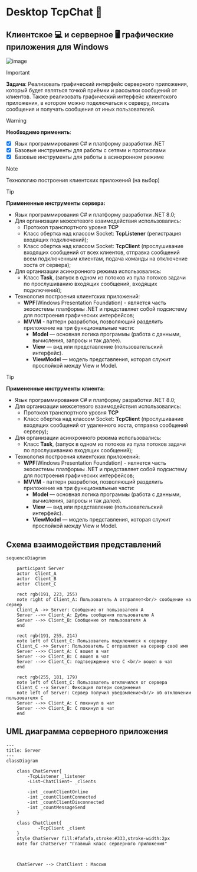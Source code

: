 # Desktop TcpChat :speech_balloon:
## Клиентское :computer: и серверное :desktop_computer:	графические приложения для Windows 
![image](https://github.com/user-attachments/assets/e3909ac9-a483-4199-af0b-ca86acb92ad7)

> [!IMPORTANT]
> **Задача**:
> Реализовать графический интерфейс серверного приложения, который будет являться точкой приёмки и рассылки сообщений от клиентов. Также 
> реализовать графический интерфейс клиентского приложения, в котором можно подключаться к серверу, писать сообщения и получать сообщения от
> иных пользователей.

> [!WARNING] 
> **Необходимо применить**:
> - [x] Язык программирования C# и платформу разработки .NET
> - [x] Базовые инструменты для работы с сетями и протоколами
> - [x] Базовые инструменты для работы в асинхронном режиме

>[!NOTE]
> Технологию построения клиентских приложений (на выбор)

>[!TIP]
> **Примененные инструменты сервера:**
> * Язык программирования C# и платформу разработки .NET 8.0;
> * Для организации межсетевого взаимодействия использовались:
>   +  Протокол транспортного уровня **TCP**
>   +  Класс обертка над классом Socket: **TcpListener** (регистрация входящих подключений);
>   +  Класс обертка над классом Socket: **TcpClient** (прослушивание входящих сообщений от всех клиентов, отправка сообщений всем подключенным клиентам, подача команды на отключение хоста от сервера);
> * Для организации асинхронного режима использовались: 
>   +  Класс **Task**, (запуск в одном из потоков из пула потоков задачи по прослушиванию входящих сообщений, входящих подключений);
> * Технология построения клиентских приложений:
>   +  **WPF**(Windows Presentation Foundation) - является часть экосистемы платформы .NET и представляет собой подсистему для построения графических интерфейсов;
>   +  **MVVM** - паттерн разработки, позволяющий разделить приложение на три функциональные части:
>       + **Model** — основная логика программы (работа с данными, вычисления, запросы и так далее).
>       + **View** — вид или представление (пользовательский интерфейс).
>       + **ViewModel** — модель представления, которая служит прослойкой между View и Model.

>[!TIP]
> **Примененные инструменты клиента:**
> * Язык программирования C# и платформу разработки .NET 8.0;
> * Для организации межсетевого взаимодействия использовались:
>   +  Протокол транспортного уровня **TCP**
>   +  Класс обертка над классом Socket: **TcpClient** (прослушивание входящих сообщений от удаленного хоста, отправка сообщений серверу);
> * Для организации асинхронного режима использовались: 
>   +  Класс **Task**, (запуск в одном из потоков из пула потоков задачи по прослушиванию входящих сообщений);
> * Технология построения клиентских приложений:
>   +  **WPF**(Windows Presentation Foundation) - является часть экосистемы платформы .NET и представляет собой подсистему для построения графических интерфейсов;
>   +  **MVVM** - паттерн разработки, позволяющий разделить приложение на три функциональные части:
>       + **Model** — основная логика программы (работа с данными, вычисления, запросы и так далее).
>       + **View** — вид или представление (пользовательский интерфейс).
>       + **ViewModel** — модель представления, которая служит прослойкой между View и Model.


## Схема взаимодействия представлений
```mermaid
sequenceDiagram

    participant Server
    actor  Client_A
    actor  Client_B
    actor  Client_C

    rect rgb(191, 223, 255)
    note right of Client_A: Пользователь А отпраляет<br/> сообщение на сервер
    Client_A ->> Server: Сообщение от пользователя A
    Server -->> Client_A: Дубль сообщения пользователю A
    Server -->> Client_B: Сообщение от пользователя A
    end

    rect rgb(191, 255, 214)
    note left of Client_C: Пользователь подключился к серверу
    Client_C ->> Server: Пользователь С отправляет на сервер своё имя
    Server -->> Client_A: C вошел в чат
    Server -->> Client_B: C вошел в чат
    Server -->> Client_C: подтверждение что C <br/> вошел в чат
    end

    rect rgb(255, 181, 179)
    note left of Client_C: Пользователь отключился от сервера
    Client_C --x Server: Фиксация потери соединения
    note left of Server: Сервер получил уведомление<br/> об отключении пользователя С
    Server -->> Client_A: C покинул в чат
    Server -->> Client_B: C покинул в чат
    end  
```
## UML диаграмма серверного приложения
```mermaid
---
title: Server
---
classDiagram
   
    class ChatServer{
        -TcpListener _listener
        -List~ChatClient~ _clients

        -int _countClientOnline
        -int _countClientConnected
        -int _countClientDisconnected
        -int _countMessageSend
    }

    class ChatClient{
            -TcpClient _client
    }
    style ChatServer fill:#fafafa,stroke:#333,stroke-width:2px
    note for ChatServer "Главный класс серверного приложения"

    

    ChatServer --> ChatClient : Массив

```



